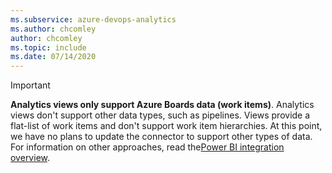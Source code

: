 ```yaml
---
ms.subservice: azure-devops-analytics
ms.author: chcomley
author: chcomley
ms.topic: include
ms.date: 07/14/2020
---
```


> [!IMPORTANT]
> **Analytics views only support Azure Boards data (work items)**. Analytics views don't support other data types, such as pipelines. Views provide a flat-list of work items and don't support work item hierarchies. At this point, we have no plans to update the connector to support other types of data. For information on other approaches, read the[Power BI integration overview](../overview.md).
